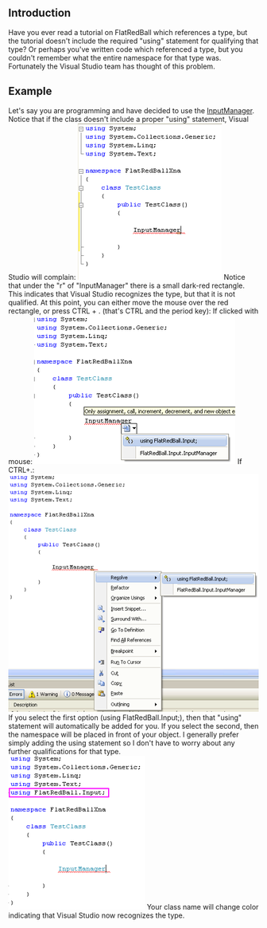 ## Introduction

Have you ever read a tutorial on FlatRedBall which references a type, but the tutorial doesn't include the required "using" statement for qualifying that type? Or perhaps you've written code which referenced a type, but you couldn't remember what the entire namespace for that type was. Fortunately the Visual Studio team has thought of this problem.

## Example

Let's say you are programming and have decided to use the [InputManager](/frb/docs/index.php?title=FlatRedBall.Input.InputManager.md "FlatRedBall.Input.InputManager"). Notice that if the class doesn't include a proper "using" statement, Visual Studio will complain: ![UnknownInputManager.png](/media/migrated_media-UnknownInputManager.png) Notice that under the "r" of "InputManager" there is a small dark-red rectangle. This indicates that Visual Studio recognizes the type, but that it is not qualified. At this point, you can either move the mouse over the red rectangle, or press CTRL + . (that's CTRL and the period key): If clicked with mouse: ![MouseClickQualify.png](/media/migrated_media-MouseClickQualify.png) If CTRL+.: ![ShiftF10Qualify.png](/media/migrated_media-ShiftF10Qualify.png) If you select the first option (using FlatRedBall.Input;), then that "using" statement will automatically be added for you. If you select the second, then the namespace will be placed in front of your object. I generally prefer simply adding the using statement so I don't have to worry about any further qualifications for that type. ![QualifiedInputManager.png](/media/migrated_media-QualifiedInputManager.png) Your class name will change color indicating that Visual Studio now recognizes the type.
